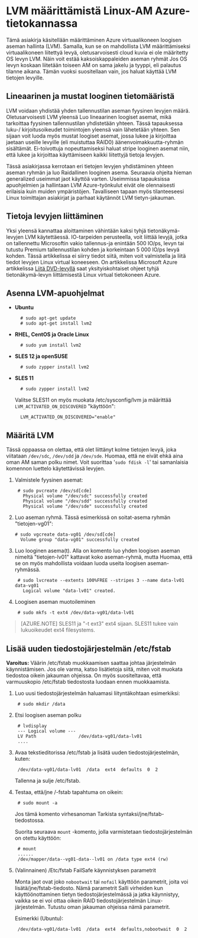 <properties 
    pageTitle="Määritä LVM käynnissä Linux virtual koneeseen | Microsoft Azure" 
    description="Opettele määrittämään LVM Linux Azure-tietokannassa." 
    services="virtual-machines-linux" 
    documentationCenter="na" 
    authors="szarkos"  
    manager="timlt" 
    editor="tysonn"
    tag="azure-service-management,azure-resource-manager" />

<tags 
    ms.service="virtual-machines-linux" 
    ms.workload="infrastructure-services" 
    ms.tgt_pltfrm="vm-linux" 
    ms.devlang="na" 
    ms.topic="article" 
    ms.date="08/24/2016" 
    ms.author="szark"/>


# <a name="configure-lvm-on-a-linux-vm-in-azure"></a>LVM määrittämistä Linux-AM Azure-tietokannassa

Tämä asiakirja käsitellään määrittäminen Azure virtuaalikoneen loogisen aseman hallinta (LVM). Samalla, kun se on mahdollista LVM määrittämiseksi virtuaalikoneen liitettyä levyä, oletusarvoisesti cloud kuvia ei ole määritetty OS levyn LVM. Näin voit estää kaksoiskappaleiden aseman ryhmät Jos OS levyn koskaan liitetään toiseen AM on sama jakelu ja tyyppi, eli palautus tilanne aikana. Tämän vuoksi suositellaan vain, jos haluat käyttää LVM tietojen levyille.


## <a name="linear-vs-striped-logical-volumes"></a>Lineaarinen ja mustat looginen tietomääristä

LVM voidaan yhdistää yhden tallennustilan aseman fyysinen levyjen määrä. Oletusarvoisesti LVM yleensä Luo lineaarinen loogiset asemat, mikä tarkoittaa fyysinen tallennustilan yhdistetään yhteen. Tässä tapauksessa luku-/ kirjoitusoikeudet toimintojen yleensä vain lähetetään yhteen. Sen sijaan voit luoda myös mustat loogiset asemat, jossa lukee ja kirjoittaa jaetaan useille levyille (eli muistuttaa RAID0) äänenvoimakkuutta-ryhmän sisältämät. Ei-toivottuja nopeuttamiseksi haluat stripe looginen asemat niin, että lukee ja kirjoittaa käyttämiseen kaikki liitettyjä tietoja levyjen.

Tässä asiakirjassa kerrotaan eri tietojen levyjen yhdistäminen yhteen aseman ryhmän ja luo Raidallinen looginen asema. Seuraavia ohjeita hieman generalized useimmat jaot käyttöä varten. Useimmissa tapauksissa apuohjelmien ja hallintaan LVM Azure-työnkulut eivät ole olennaisesti erilaisia kuin muiden ympäristöjen. Tavalliseen tapaan myös tilanteeseesi Linux toimittajan asiakirjat ja parhaat käytännöt LVM tietyn-jakauman.


## <a name="attaching-data-disks"></a>Tietoja levyjen liittäminen
Yksi yleensä kannattaa aloittaminen vähintään kaksi tyhjä tietonäkymä-levyjen LVM käytettäessä. IO-tarpeiden perusteella, voit liittää levyjä, jotka on tallennettu Microsoftin vakio tallennus-ja enintään 500 IO/ps, levyn tai tutustu Premium tallennustilan kohden ja korkeintaan 5 000 IO/ps levyä kohden. Tässä artikkelissa ei siirry tiedot siitä, miten voit valmistella ja liitä tiedot levyjen Linux virtual koneeseen. On artikkelissa Microsoft Azure artikkelissa [Liitä DVD-levyllä](virtual-machines-linux-add-disk.md) saat yksityiskohtaiset ohjeet tyhjä tietonäkymä-levyn liittämisestä Linux virtual tietokoneen Azure.

## <a name="install-the-lvm-utilities"></a>Asenna LVM-apuohjelmat

- **Ubuntu**

        # sudo apt-get update
        # sudo apt-get install lvm2

- **RHEL, CentOS ja Oracle Linux**

        # sudo yum install lvm2

- **SLES 12 ja openSUSE**

        # sudo zypper install lvm2

- **SLES 11**

        # sudo zypper install lvm2

    Valitse SLES11 on myös muokata /etc/sysconfig/lvm ja määrittää `LVM_ACTIVATED_ON_DISCOVERED` "käyttöön":

        LVM_ACTIVATED_ON_DISCOVERED="enable" 


## <a name="configure-lvm"></a>Määritä LVM
Tässä oppaassa on olettaa, että olet liittänyt kolme tietojen levyä, joka viitataan `/dev/sdc`, `/dev/sdd` ja `/dev/sde`. Huomaa, että ne eivät ehkä aina oman AM saman polku nimet. Voit suorittaa '`sudo fdisk -l`' tai samanlaisia komennon luettelo käytettävissä levyjen.

1. Valmistele fyysinen asemat:

        # sudo pvcreate /dev/sd[cde]
          Physical volume "/dev/sdc" successfully created
          Physical volume "/dev/sdd" successfully created
          Physical volume "/dev/sde" successfully created


2.  Luo aseman ryhmä. Tässä esimerkissä on soitat-asema ryhmän "tietojen-vg01":

        # sudo vgcreate data-vg01 /dev/sd[cde]
          Volume group "data-vg01" successfully created


3. Luo looginen asema(t). Alla on komento luo yhden loogisen aseman nimeltä "tietojen-lv01" kattavat koko aseman-ryhmä, mutta Huomaa, että se on myös mahdollista voidaan luoda useita loogisen aseman-ryhmässä.

        # sudo lvcreate --extents 100%FREE --stripes 3 --name data-lv01 data-vg01
          Logical volume "data-lv01" created.


4. Loogisen aseman muotoileminen

        # sudo mkfs -t ext4 /dev/data-vg01/data-lv01

  >[AZURE.NOTE] SLES11 ja "-t ext3" ext4 sijaan. SLES11 tukee vain lukuoikeudet ext4 filesystems.


## <a name="add-the-new-file-system-to-etcfstab"></a>Lisää uuden tiedostojärjestelmän /etc/fstab

**Varoitus:** Väärin /etc/fstab muokkaamisen saattaa johtaa järjestelmän käynnistämisen. Jos ole varma, katso lisätietoja siitä, miten voit muokata tiedostoa oikein jakauman ohjeissa. On myös suositeltavaa, että varmuuskopio /etc/fstab tiedostosta luodaan ennen muokkaamista.

1. Luo uusi tiedostojärjestelmän haluamasi liityntäkohtaan esimerkiksi:

        # sudo mkdir /data


2. Etsi loogisen aseman polku

        # lvdisplay
        --- Logical volume ---
        LV Path                /dev/data-vg01/data-lv01
        ....


3. Avaa tekstieditorissa /etc/fstab ja lisätä uuden tiedostojärjestelmän, kuten:

        /dev/data-vg01/data-lv01  /data  ext4  defaults  0  2

    Tallenna ja sulje /etc/fstab.


4. Testaa, että/jne /-fstab tapahtuma on oikein:

        # sudo mount -a

    Jos tämä komento virhesanoman Tarkista syntaksi/jne/fstab-tiedostossa.

    Suorita seuraava `mount` -komento, jolla varmistetaan tiedostojärjestelmän on otettu käyttöön:

        # mount
        ......
        /dev/mapper/data--vg01-data--lv01 on /data type ext4 (rw)


5. (Valinnainen) /Etc/fstab FailSafe käynnistyksen parametrit

    Monta jaot ovat joko `nobootwait` tai `nofail` käyttöön parametrit, joita voi lisätä/jne/fstab-tiedosto. Nämä parametrit Salli virheiden kun käyttöönottaminen tietyn tiedostojärjestelmässä ja jatka käynnistyy, vaikka se ei voi ottaa oikein RAID tiedostojärjestelmän Linux-järjestelmän. Tutustu oman jakauman ohjeissa nämä parametrit.

    Esimerkki (Ubuntu):

        /dev/data-vg01/data-lv01  /data  ext4  defaults,nobootwait  0  2
